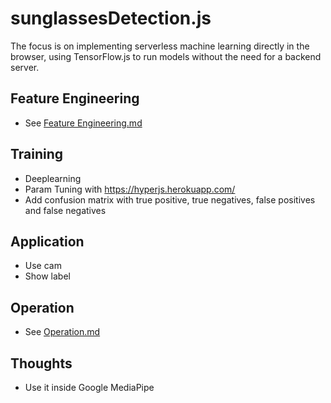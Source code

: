 # sunglassesDetection.js

The focus is on implementing serverless machine learning directly in the browser, using TensorFlow.js to run models
without the need for a backend server.

## Feature Engineering

* See [Feature Engineering.md](Feature%20Engineering%2FFeature%20Engineering.md)

## Training

* Deeplearning
* Param Tuning with https://hyperjs.herokuapp.com/
* Add confusion matrix with true positive, true negatives, false positives and false negatives

## Application

* Use cam
* Show label

## Operation

* See [Operation.md](Operation%2FOperation.md)

## Thoughts

* Use it inside Google MediaPipe
